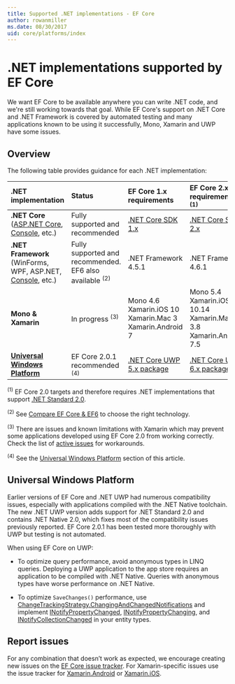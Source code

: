 ```yaml
---
title: Supported .NET implementations - EF Core
author: rowanmiller
ms.date: 08/30/2017
uid: core/platforms/index
---
```


# .NET implementations supported by EF Core

We want EF Core to be available anywhere you can write .NET code, and we're still working towards that goal. While EF Core's support on .NET Core and .NET Framework is covered by automated testing and many applications known to be using it successfully, Mono, Xamarin and UWP have some issues.

## Overview

The following table provides guidance for each .NET implementation:

| .NET implementation                                                                                                  | Status                                                             | EF Core 1.x requirements                                                                                | EF Core 2.x requirements <sup>(1)</sup>                                                                 |
|:---------------------------------------------------------------------------------------------------------------------|:-------------------------------------------------------------------|:--------------------------------------------------------------------------------------------------------|:--------------------------------------------------------------------------------------------------------|
| **.NET Core** ([ASP.NET Core](../get-started/aspnetcore/index.md), [Console](../get-started/netcore/index.md), etc.) | Fully supported and recommended                                    | [.NET Core SDK 1.x](https://www.microsoft.com/net/core/)                                                | [.NET Core SDK 2.x](https://www.microsoft.com/net/core/)                                                |
| **.NET Framework** (WinForms, WPF, ASP.NET, [Console](../get-started/full-dotnet/index.md), etc.)                    | Fully supported and recommended. EF6 also available <sup>(2)</sup> | .NET Framework 4.5.1                                                                                    | .NET Framework 4.6.1                                                                                    |
| **Mono & Xamarin**                                                                                                   | In progress <sup>(3)</sup>                                         | Mono 4.6 <br/> Xamarin.iOS 10 <br/> Xamarin.Mac 3 <br/> Xamarin.Android 7                               | Mono 5.4 <br/> Xamarin.iOS 10.14 <br/> Xamarin.Mac 3.8 <br/> Xamarin.Android 7.5                        |
| [**Universal Windows Platform**](../get-started/uwp/index.md)                                                        | EF Core 2.0.1 recommended <sup>(4)</sup>                           | [.NET Core UWP 5.x package](https://www.nuget.org/packages/Microsoft.NETCore.UniversalWindowsPlatform/) | [.NET Core UWP 6.x package](https://www.nuget.org/packages/Microsoft.NETCore.UniversalWindowsPlatform/) |

<sup>(1)</sup> EF Core 2.0 targets and therefore requires .NET implementations that support [.NET Standard 2.0](https://docs.microsoft.com/dotnet/standard/net-standard).

<sup>(2)</sup> See [Compare EF Core & EF6](../../efcore-and-ef6/index.md) to choose the right technology.

<sup>(3)</sup> There are issues and known limitations with Xamarin which may prevent some applications developed using EF Core 2.0 from working correctly. Check the list of [active issues](https://github.com/aspnet/entityframeworkCore/issues?q=is%3Aopen+is%3Aissue+label%3Aarea-xamarin) for workarounds.

<sup>(4)</sup> See the [Universal Windows Platform](#universal-windows-platform) section of this article.

## Universal Windows Platform

Earlier versions of EF Core and .NET UWP had numerous compatibility issues, especially with applications compiled with the .NET Native toolchain. The new .NET UWP version adds support for .NET Standard 2.0 and contains .NET Native 2.0, which fixes most of the compatibility issues previously reported. EF Core 2.0.1 has been tested more thoroughly with UWP but testing is not automated.

When using EF Core on UWP:

* To optimize query performance, avoid anonymous types in LINQ queries. Deploying a UWP application to the app store requires an application to be compiled with .NET Native. Queries with anonymous types have worse performance on .NET Native.

* To optimize `SaveChanges()` performance, use [ChangeTrackingStrategy.ChangingAndChangedNotifications](/dotnet/api/microsoft.entityframeworkcore.changetrackingstrategy) and implement [INotifyPropertyChanged](https://msdn.microsoft.com/library/system.componentmodel.inotifypropertychanged.aspx), [INotifyPropertyChanging](https://msdn.microsoft.com/library/system.componentmodel.inotifypropertychanging.aspx), and [INotifyCollectionChanged](https://msdn.microsoft.com/library/system.collections.specialized.inotifycollectionchanged.aspx) in your entity types.

## Report issues

For any combination that doesn’t work as expected, we encourage creating new issues on the [EF Core issue tracker](https://github.com/aspnet/entityframeworkcore/issues/new). For Xamarin-specific issues use the issue tracker for [Xamarin.Android](https://github.com/xamarin/xamarin-android/issues/new) or [Xamarin.iOS](https://github.com/xamarin/xamarin-macios/issues/new).
